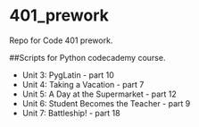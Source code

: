 # 401_prework
Repo for Code 401 prework. 

##Scripts for Python codecademy course.
+ Unit 3: PygLatin - part 10
+ Unit 4: Taking a Vacation - part 7
+ Unit 5: A Day at the Supermarket - part 12
+ Unit 6: Student Becomes the Teacher - part 9
+ Unit 7: Battleship! - part 18

